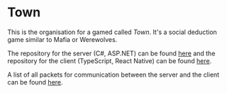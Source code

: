 # Town

This is the organisation for a gamed called *Town*.
It's a social deduction game similar to Mafia or Werewolves.

The repository for the server (C#, ASP.NET) can be found [here](https://github.com/TownGame/Town.Server) and the repository for the client (TypeScript, React Native) can be found [here](https://github.com/TownGame/Town.UI.ReactNative).

A list of all packets for communication between the server and the client can be found [here](https://github.com/TownGame/.github/blob/master/Packets.md).
